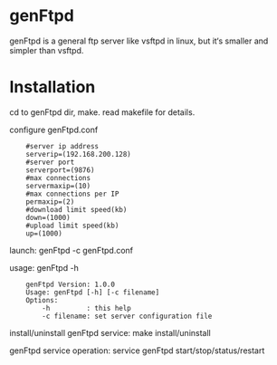 # genFtpd
genFtpd is a general ftp server like vsftpd in linux, but it‘s smaller and simpler than vsftpd.

# Installation
cd to genFtpd dir, make. read makefile for details. 
			
configure genFtpd.conf
			
		#server ip address
		serverip=(192.168.200.128)
		#server port
		serverport=(9876)
		#max connections
		servermaxip=(10)
		#max connections per IP
		permaxip=(2)
		#download limit speed(kb)
		down=(1000)
		#upload limit speed(kb)
		up=(1000)
			
launch:  genFtpd -c genFtpd.conf 
			
usage:   genFtpd -h  
			
		genFtpd Version: 1.0.0
		Usage: genFtpd [-h] [-c filename]
		Options:
			-h         : this help
			-c filename: set server configuration file
						
install/uninstall genFtpd service:  make install/uninstall
				
genFtpd service operation:          service genFtpd start/stop/status/restart
